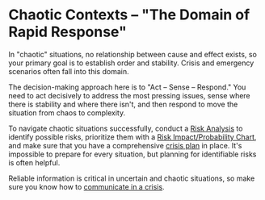 # Chaotic Contexts – "The Domain of Rapid Response"

In "chaotic" situations, no relationship between cause and effect exists, so your primary goal is to establish order and stability. Crisis and emergency scenarios often fall into this domain.

The decision-making approach here is to "Act – Sense – Respond." You need to act decisively to address the most pressing issues, sense where there is stability and where there isn't, and then respond to move the situation from chaos to complexity.

To navigate chaotic situations successfully, conduct a [Risk Analysis](https://www.mindtools.com/abhkwcn/risk-analysis-and-risk-management) to identify possible risks, prioritize them with a [Risk Impact/Probability Chart](https://www.mindtools.com/community/pages/article/newPPM_78.php), and make sure that you have a comprehensive [crisis plan](https://www.mindtools.com/arjwer3/planning-for-a-crisis) in place. It's impossible to prepare for every situation, but planning for identifiable risks is often helpful.

Reliable information is critical in uncertain and chaotic situations, so make sure you know how to [communicate in a crisis](https://www.mindtools.com/asovf6t/communicating-in-a-crisis).